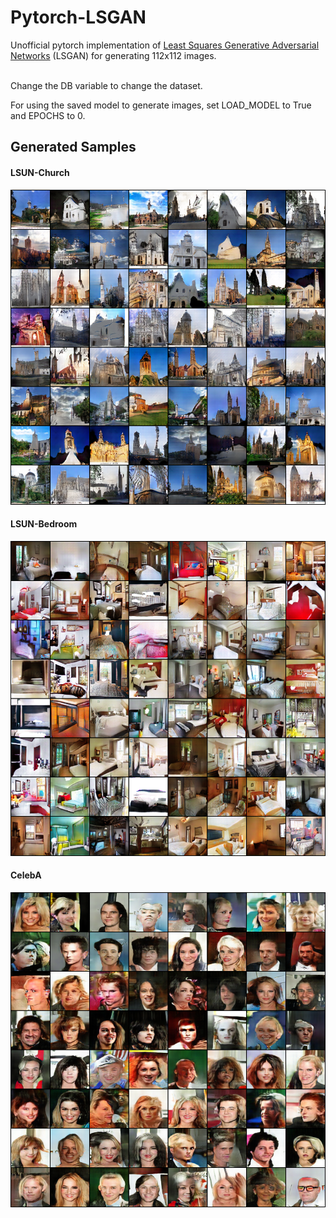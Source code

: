 # Pytorch-LSGAN
Unofficial pytorch implementation of [Least Squares Generative Adversarial Networks](https://arxiv.org/abs/1611.04076) (LSGAN) for generating 112x112 images.

<br>
Change the DB variable to change the dataset.

For using the saved model to generate images, set LOAD_MODEL to True and EPOCHS to 0.


## Generated Samples
#### LSUN-Church
<img src="/Results/LSUN_Church.png"></img>
#### LSUN-Bedroom
<img src="/Results/LSUN_Bedroom.png"></img>
#### CelebA
<img src="/Results/CelebA.png"></img>

